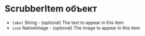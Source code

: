 # ScrubberItem объект

* `label` String - (optional) The text to appear in this item
* `icon` NativeImage - (optional) The image to appear in this item